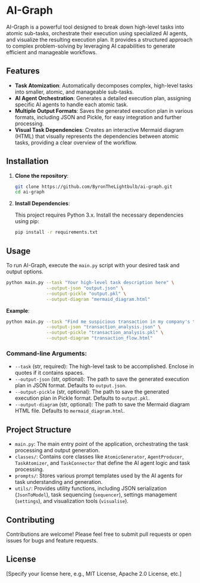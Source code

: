 # AI-Graph

AI-Graph is a powerful tool designed to break down high-level tasks into atomic sub-tasks, orchestrate their execution using specialized AI agents, and visualize the resulting execution plan. It provides a structured approach to complex problem-solving by leveraging AI capabilities to generate efficient and manageable workflows.

## Features

-   **Task Atomization**: Automatically decomposes complex, high-level tasks into smaller, atomic, and manageable sub-tasks.
-   **AI Agent Orchestration**: Generates a detailed execution plan, assigning specific AI agents to handle each atomic task.
-   **Multiple Output Formats**: Saves the generated execution plan in various formats, including JSON and Pickle, for easy integration and further processing.
-   **Visual Task Dependencies**: Creates an interactive Mermaid diagram (HTML) that visually represents the dependencies between atomic tasks, providing a clear overview of the workflow.

## Installation

1.  **Clone the repository**:

    ```bash
    git clone https://github.com/ByronTheLightbulb/ai-graph.git
    cd ai-graph
    ```

2.  **Install Dependencies**:

    This project requires Python 3.x. Install the necessary dependencies using pip:

    ```bash
    pip install -r requirements.txt
    ```

## Usage

To run AI-Graph, execute the `main.py` script with your desired task and output options.

```bash
python main.py --task "Your high-level task description here" \
               --output-json "output.json" \
               --output-pickle "output.pkl" \
               --output-diagram "mermaid_diagram.html"
```

**Example**:

```bash
python main.py --task "Find me suspicious transaction in my company's transaction history for the previous month" \
               --output-json "transaction_analysis.json" \
               --output-pickle "transaction_analysis.pkl" \
               --output-diagram "transaction_flow.html"
```

### Command-line Arguments:

-   `--task` (str, required): The high-level task to be accomplished. Enclose in quotes if it contains spaces.
-   `--output-json` (str, optional): The path to save the generated execution plan in JSON format. Defaults to `output.json`.
-   `--output-pickle` (str, optional): The path to save the generated execution plan in Pickle format. Defaults to `output.pkl`.
-   `--output-diagram` (str, optional): The path to save the Mermaid diagram HTML file. Defaults to `mermaid_diagram.html`.

## Project Structure

-   `main.py`: The main entry point of the application, orchestrating the task processing and output generation.
-   `classes/`: Contains core classes like `AtomicGenerator`, `AgentProducer`, `TaskAtomizer`, and `TaskConnector` that define the AI agent logic and task processing.
-   `prompts/`: Stores various prompt templates used by the AI agents for task understanding and generation.
-   `utils/`: Provides utility functions, including JSON serialization (`JsonToModel`), task sequencing (`sequencer`), settings management (`settings`), and visualization tools (`visualise`).

## Contributing

Contributions are welcome! Please feel free to submit pull requests or open issues for bugs and feature requests.

## License

[Specify your license here, e.g., MIT License, Apache 2.0 License, etc.]
